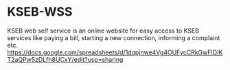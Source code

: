 # KSEB-WSS
KSEB web self service is an online website for easy access to KSEB services like paying a bill, starting a new connection, informing a complaint etc.
https://docs.google.com/spreadsheets/d/1dqpjnwe4Vg4OUFycCRkGwFIDIKT2aQPw5zDLfh8UCxY/edit?usp=sharing
